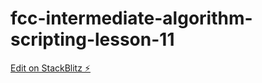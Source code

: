 # fcc-intermediate-algorithm-scripting-lesson-11

[Edit on StackBlitz ⚡️](https://stackblitz.com/edit/js-yejmzz)